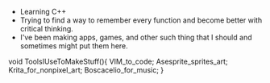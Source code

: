 - Learning C++
- Trying to find a way to remember every function and become better with critical thinking.
- I've been making apps, games, and other such thing that I should and sometimes might put them here.

void ToolsIUseToMakeStuff(){
  VIM_to_code;
  Asesprite_sprites_art;
  Krita_for_nonpixel_art;
  Boscacelio_for_music;
}

<!---
BeanBeing/BeanBeing is a ✨ special ✨ repository because its `README.md` (this file) appears on your GitHub profile.
You can click the Preview link to take a look at your changes.
--->
